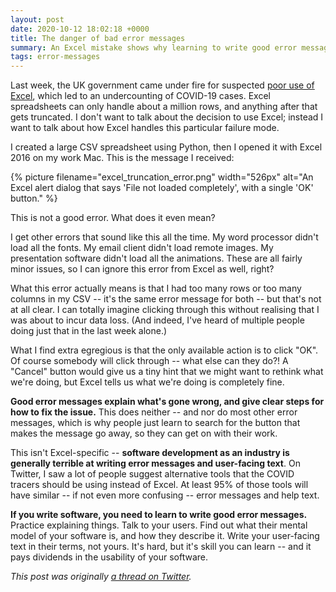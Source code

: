 ```yaml
---
layout: post
date: 2020-10-12 18:02:18 +0000
title: The danger of bad error messages
summary: An Excel mistake shows why learning to write good error messages is a critical skill for software developers.
tags: error-messages
---
```


Last week, the UK government came under fire for suspected [poor use of Excel](https://www.engadget.com/microsoft-excel-england-covid-19-delay-114634846.html), which led to an undercounting of COVID-19 cases.
Excel spreadsheets can only handle about a million rows, and anything after that gets truncated.
I don't want to talk about the decision to use Excel; instead I want to talk about how Excel handles this particular failure mode.

I created a large CSV spreadsheet using Python, then I opened it with Excel 2016 on my work Mac.
This is the message I received:

{%
  picture
  filename="excel_truncation_error.png"
  width="526px"
  alt="An Excel alert dialog that says 'File not loaded completely', with a single 'OK' button."
%}

This is not a good error.
What does it even mean?

I get other errors that sound like this all the time.
My word processor didn't load all the fonts.
My email client didn't load remote images.
My presentation software didn't load all the animations.
These are all fairly minor issues, so I can ignore this error from Excel as well, right?

What this error actually means is that I had too many rows or too many columns in my CSV -- it's the same error message for both -- but that's not at all clear.
I can totally imagine clicking through this without realising that I was about to incur data loss.
(And indeed, I've heard of multiple people doing just that in the last week alone.)

What I find extra egregious is that the only available action is to click "OK".
Of course somebody will click through -- what else can they do?!
A "Cancel" button would give us a tiny hint that we might want to rethink what we're doing, but Excel tells us what we're doing is completely fine.

**Good error messages explain what's gone wrong, and give clear steps for how to fix the issue.**
This does neither -- and nor do most other error messages, which is why people just learn to search for the button that makes the message go away, so they can get on with their work.

This isn't Excel-specific -- **software development as an industry is generally terrible at writing error messages and user-facing text**.
On Twitter, I saw a lot of people suggest alternative tools that the COVID tracers should be using instead of Excel.
At least 95% of those tools will have similar -- if not even more confusing -- error messages and help text.

**If you write software, you need to learn to write good error messages.**
Practice explaining things.
Talk to your users.
Find out what their mental model of your software is, and how they describe it.
Write your user-facing text in their terms, not yours.
It's hard, but it's skill you can learn -- and it pays dividends in the usability of your software.

*This post was originally [a thread on Twitter](https://twitter.com/alexwlchan/status/1313400618216755200).*
